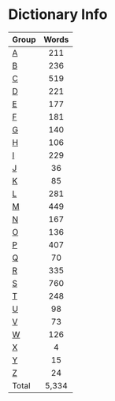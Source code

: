 ﻿Dictionary Info
=======


|Group|Words|
|-----|:------:|
|[A](A.json)|211|
|[B](B.json)|236|
|[C](C.json)|519|
|[D](D.json)|221|
|[E](E.json)|177|
|[F](F.json)|181|
|[G](G.json)|140|
|[H](H.json)|106|
|[I](I.json)|229|
|[J](J.json)|36|
|[K](K.json)|85|
|[L](L.json)|281|
|[M](M.json)|449|
|[N](N.json)|167|
|[O](O.json)|136|
|[P](P.json)|407|
|[Q](Q.json)|70|
|[R](R.json)|335|
|[S](S.json)|760|
|[T](T.json)|248|
|[U](U.json)|98|
|[V](V.json)|73|
|[W](W.json)|126|
|[X](X.json)|4|
|[Y](Y.json)|15|
|[Z](Z.json)|24|
|Total|5,334|
